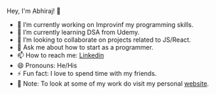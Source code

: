 Hey, I'm Abhiraj! 👋

- 🔭 I’m currently working on Improvinf my programming skills.
- 🌱 I’m currently learning DSA from Udemy.
- 👯 I’m looking to collaborate on projects related to JS/React.
- 💬 Ask me about how to start as a programmer.
- 📫 How to reach me: [Linkedin](https://www.linkedin.com/in/abhiraj-singh-chatrath-880771214/)
- 😄 Pronouns: He/His
- ⚡ Fun fact: I love to spend time with my friends.
- 📝 Note: To look at some of my work do visit my personal [website](https://abhi-cyber.github.io/Portfolio/).
